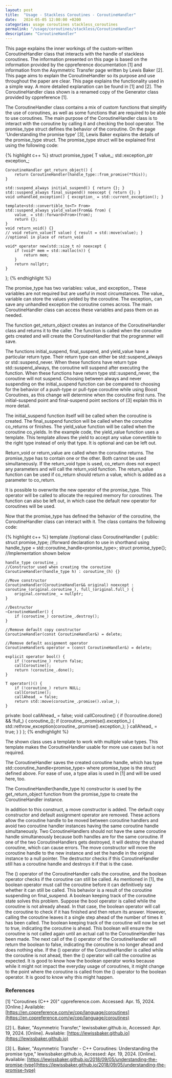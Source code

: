 ```yaml
---
layout: post
title:  "Usage - Stackless Coroutines - CoroutineHandler"
date:   2024-05-05 12:00:00 +0200
categories: usage coroutines stackless_coroutines
permalink: "/usage/coroutines/stackless/CoroutineHandler"
description: "CoroutineHandler"
---
```

This page explains the inner workings of the custom-written CoroutineHandler class that interacts with the handle of stackless coroutines.
The information presented on this page is based on the information provided by the cppreference documentation [1] and information from the Asymmetric Transfer page written by Lewis Baker [2].
This page aims to explain the CoroutineHandler so its purpose and use throughout the paper are clear.
This page explains the functionality used in a simple way.
A more detailed explanation can be found in [1] and [2].
The CoroutineHandler class shown is a renamed copy of the Generator class provided by cppreference [1].

The CoroutineHandler class contains a mix of custom functions that simplify the use of coroutines, as well as some functions that are required to be able to use coroutines.
The main purpose of the CoroutineHandler class is to interact with the coroutine by calling it and checking the bool operator.
The promise_type struct defines the behavior of the coroutine.
On the page 'Understanding the promise type' [3], Lewis Baker explains the details of the promise_type struct.
The promise_type struct will be explained first using the following code:

{% highlight c++ %}
struct promise_type{
    T value_;
    std::exception_ptr exception_;
    
    CoroutineHandler get_return_object() {
        return CoroutineHandler(handle_type::from_promise(*this));
    }
    
    std::suspend_always initial_suspend() { return {}; }
    std::suspend_always final_suspend() noexcept { return {}; }
    void unhandled_exception() { exception_ = std::current_exception(); }
    
    template<std::convertible_to<T> From>
    std::suspend_always yield_value(From&& from) {
        value_ = std::forward<From>(from);
        return {};
    }
    void return_void() {}
    // void return_value(T value) { result = std::move(value); } //optional in place of return_void

    void* operator new(std::size_t n) noexcept {
        if (void* mem = std::malloc(n)) {
            return mem;
        }
        return nullptr;
    }    
};
{% endhighlight %}

The promise_type has two variables: value_ and exception_.
These variables are not required but are useful in most circumstances.
The value_ variable can store the values yielded by the coroutine.
The exception_ can save any unhandled exception the coroutine comes across.
The main CoroutineHandler class can access these variables and pass them on as needed.

The function get_return_object creates an instance of the CoroutineHandler class and returns it to the caller.
The function is called when the coroutine gets created and will create the CoroutineHandler that the programmer will save.

The functions initial_suspend, final_suspend, and yield_value have a particular return type.
Their return type can either be std::suspend_always or std::suspend_never.
When these functions have return type std::suspend_always, the coroutine will suspend after executing the function.
When these functions have return type std::suspend_never, the coroutine will not suspend.
Choosing between always and never suspending on the initial_suspend function can be compared to choosing for the behavior of a push-type or pull-type coroutine while using Boost Coroutines, as this change will determine when the coroutine first runs. The initial-suspend point and final-suspend point sections of [3] explain this in more detail. 

The initial_suspend function itself will be called when the coroutine is created.
The final_suspend function will be called when the coroutine co_returns or finishes. 
The yield_value function will be called when the coroutine co_yields.
In the example code, the yield_value function uses a template.
This template allows the yield to accept any value convertible to the right type instead of only that type. It is optional and can be left out.

Return_void or return_value are called when the coroutine returns.
The promise_type has to contain one or the other. Both cannot be used simultaneously.
If the return_void type is used, co_return does not expect any parameters and will call the return_void function.
The return_value function can be used if co_return should return a value, which is added as a parameter to co_return.

It is possible to overwrite the new operator of the promise_type.
This operator will be called to allocate the required memory for coroutines.
The function can also be left out, in which case the default new operator for coroutines will be used.

Now that the promise_type has defined the behavior of the coroutine, the CoroutineHandler class can interact with it.
The class contains the following code: 

{% highlight c++ %}
template<typename T> //optional
class CoroutineHandler {
public:
    struct promise_type; //forward declaration to use in shorthand
    using handle_type = std::coroutine_handle<promise_type>;
    struct promise_type{}; //Implementation shown below

    handle_type coroutine_;
    //Constructor used when creating the coroutine
    CoroutineHandler(handle_type h) : coroutine_(h) {}

    //Move constructor
    CoroutineHandler(CoroutineHandler&& original) noexcept : coroutine_(original.coroutine_), full_(original.full_) {
        original.coroutine_ = nullptr;
    }

    //Destructor
    ~CoroutineHandler() {
        if (coroutine_) coroutine_.destroy();
    }

    //Remove default copy constructor
    CoroutineHandler(const CoroutineHandler&) = delete;

    //Remove default assignment operator
    CoroutineHandler& operator = (const CoroutineHandler&) = delete;

    explicit operator bool() {
        if (!coroutine_) return false;
        callCoroutine();
        return !coroutine_.done();
    }
    
    T operator()() {
        if (!coroutine_) return NULL;
        callCoroutine();
        callAhead_ = false;
        return std::move(coroutine_.promise().value_);
    }

private:
    bool callAhead_ = false;
    void callCoroutine() {
        if (!coroutine.done() && !full_) {
            coroutine_();
            if (coroutine_.promise().exception_) {
                std::rethrow_exception(coroutine_.promise().exception_);
            }
            callAhead_ = true;
        }
    }
};
{% endhighlight %}

The shown class uses a template to work with multiple value types.
This template makes the CoroutineHandler usable for more use cases but is not required. 

The CoroutineHandler saves the created coroutine handle, which has type std::coorutine_handle<promise_type> where promise_type is the struct defined above.
For ease of use, a type alias is used in [1] and will be used here, too.

The CoroutineHandler(handle_type h) constructor is used by the get_return_object function from the promise_type to create the CoroutineHandler instance.

In addition to this construct, a move constructor is added.
The default copy constructor and default assignment operator are removed.
These actions allow the coroutine handle to be moved between coroutine handlers and avoid two coroutine handler instances having the same coroutine handle simultaneously.
Two CoroutineHandlers should not have the same coroutine handle simultaneously because both handles are for the same coroutine.
If one of the two CoroutineHandlers gets destroyed, it will destroy the shared coroutine, which can cause errors.
The move constructor will move the coroutine handle to the new instance and set the handle in the original instance to a null pointer.
The destructor checks if this CoroutineHandler still has a coroutine handle and destroys it if that is the case.

The () operator of the CoroutineHandler calls the coroutine, and the boolean operator checks if the coroutine can still be called.
As mentioned in [1], the boolean operator must call the coroutine before it can definitively say whether it can still be called.
This behavior is a result of the coroutine suspending on final_suspend.
A boolean keeping track of the coroutine state solves this problem.
Suppose the bool operator is called while the coroutine is not already ahead.
In that case, the boolean operator will call the coroutine to check if it has finished and then return its answer.
However, calling the coroutine leaves it a single step ahead of the number of times it has been called.
The boolean keeping track of the coroutine will now be set to true, indicating the coroutine is ahead.
This boolean will ensure the coroutine is not called again until an actual call to the CoroutineHandler has been made.
The next call of the () operator of the CoroutineHandler will return the boolean to false, indicating the coroutine is no longer ahead and does nothing else.
If the () operator of the CoroutineHandler is called while the coroutine is not ahead, then the () operator will call the coroutine as expected.
It is good to know how the boolean operator works because while it might not impact the everyday usage of coroutines, it might change to the point where the coroutine is called from the () operator to the boolean operator. It is good to know why this might happen.

### References
[1] "Coroutines (C++ 20)" cppreference.com. Accessed: Apr. 15, 2024. [Online.] Available:
[https://en.cppreference.com/w/cpp/language/coroutines](https://en.cppreference.com/w/cpp/language/coroutines)

[2] L. Baker, "Asymmetric Transfer," lewissbaker.github.io, Accessed: Apr. 19, 2024. [Online]. Available: [https://lewissbaker.github.io](https://lewissbaker.github.io)

[3] L. Baker, "Asymmetric Transfer - C++ Coroutines: Understanding the promise type," lewissbaker.github.io, Accessed: Apr. 19, 2024. [Online]. Available: [https://lewissbaker.github.io/2018/09/05/understanding-the-promise-type](https://lewissbaker.github.io/2018/09/05/understanding-the-promise-type)